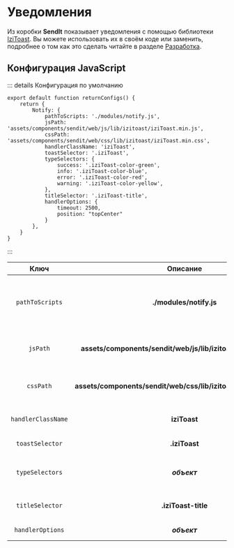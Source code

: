 # Уведомления
Из коробки **SendIt** показывает уведомления с помощью библиотеки [IziToast](https://izitoast.marcelodolza.com/). 
Вы можете использовать их в своём коде или заменить, подробнее о том как это сделать читайте в разделе [Разработка](https://docs.modx.pro/components/sendit/development).

## Конфигурация JavaScript

::: details Конфигурация по умолчанию

```js:line-numbers{3-20}
export default function returnConfigs() {
    return {
        Notify: {
            pathToScripts: './modules/notify.js',
            jsPath: 'assets/components/sendit/web/js/lib/izitoast/iziToast.min.js',
            cssPath: 'assets/components/sendit/web/css/lib/izitoast/iziToast.min.css',
            handlerClassName: 'iziToast',
            toastSelector: '.iziToast',
            typeSelectors: {
                success: '.iziToast-color-green',
                info: '.iziToast-color-blue',
                error: '.iziToast-color-red',
                warning: '.iziToast-color-yellow',
            },
            titleSelector: '.iziToast-title',
            handlerOptions: {
                timeout: 2500,
                position: "topCenter"
            }
        },
    }
}
```

:::

|        Ключ        |                              Описание                              |                         Значение                          |
|:------------------:|:------------------------------------------------------------------:|:---------------------------------------------------------:|
|  `pathToScripts`   |                      **./modules/notify.js**                       | путь к модулю, указывается относительно файла *sendit.js* |
|      `jsPath`      |  **assets/components/sendit/web/js/lib/izitoast/iziToast.min.js**  |          путь к скриптам библиотеки уведомлений           |
|     `cssPath`      | **assets/components/sendit/web/css/lib/izitoast/iziToast.min.css** |           путь к стилям библиотеки уведомлений            |
| `handlerClassName` |                            **iziToast**                            |             имя класса библиотеки уведомлений             |
|  `toastSelector`   |                           **.iziToast**                            |                   селектор уведомления                    |
|  `typeSelectors`   |                            **_объект_**                            |          селекторы уведомлений конкретного типа           |
| `titleSelector`    |                        **.iziToast-title**                         |                 селектор заголовка текста                 |
|  `handlerOptions`  |                            **_объект_**                            |                 опции показа уведомления                  |
